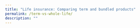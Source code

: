 ```yaml
---
title: "Life insurance: Comparing term and bundled products"
permalink: /term-vs-whole-life/
description: ""
---
```

